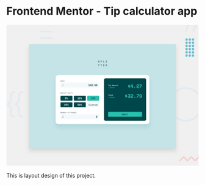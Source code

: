 # Frontend Mentor - Tip calculator app

![Design preview for the Tip calculator app coding challenge](./design/desktop-preview.jpg)

This is layout design of this project. 
